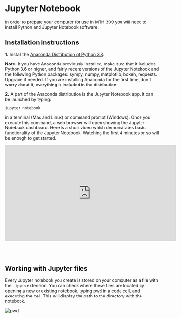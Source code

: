 # Jupyter Notebook

In order to prepare your computer for use in MTH 309 you will need
to install Python and Jupyter Notebook software.

## Installation instructions

**1.** Install the [Anaconda Distribution of Python 3.8](https://www.anaconda.com/products/individual#Downloads).

**Note.** If you have Anaconda previously installed, make sure that it includes Python 3.6 or higher, and fairly
recent versions of the Jupyter Notebook and the following Python packages: sympy, numpy, matplotlib, bokeh, requests.
Upgrade if needed. If you are installing Anaconda for the first time, don't worry about it, everything is included
in the distribution.

**2.** A part of the Anaconda distribution is the Jupyter Notebook app. It can be launched by typing:

`jupyter notebook`

in a terminal (Mac and Linux) or command prompt (Windows). Once you execute this command, a web browser will open showing
the  Jupyter Notebook dashboard. Here is a short video which demonstrates basic functionality of the Jupyter Notebook.
Watching the first 4 minutes or so will be enough to get started.


<iframe width="560" height="315" src="https://www.youtube-nocookie.com/embed/BJnro9jQ3fE"
frameborder="0"
allow="accelerometer; autoplay; encrypted-media; gyroscope; picture-in-picture"
allowfullscreen>
</iframe>

<br/><br/>

## Working with Jupyter files

Every Jupyter notebook you create is stored on your computer as a file with the `.ipynb`
extension. You can check where these files are located by opening a new or existing notebook,
typing pwd in a code cell, and executing the cell. This will display
the path to the directory with the notebook.

![pwd](/assets/img/pwd.png)
